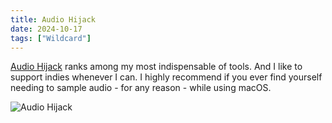 ```yaml
---
title: Audio Hijack
date: 2024-10-17
tags: ["Wildcard"]
---
```


[Audio Hijack](https://rogueamoeba.com/audiohijack/) ranks among my most indispensable of tools. And I like to support indies whenever I can. I highly recommend if you ever find yourself needing to sample audio - for any reason - while using macOS.

![Audio Hijack](/rm_ation/images/audio-hijack.png)

<!--x-->
